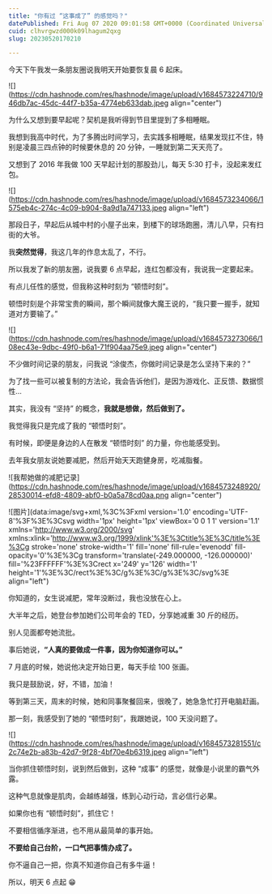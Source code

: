 ```yaml
---
title: "你有过 “这事成了” 的感觉吗？"
datePublished: Fri Aug 07 2020 09:01:58 GMT+0000 (Coordinated Universal Time)
cuid: clhvrgwzd000k09lhagum2qxg
slug: 20230520170210

---
```


今天下午我发一条朋友圈说我明天开始要恢复晨 6 起床。

![](https://cdn.hashnode.com/res/hashnode/image/upload/v1684573224710/946db7ac-45dc-44f7-b35a-4774eb633dab.jpeg align="center")

为什么又想到要早起呢？契机是我听得到节目里提到了多相睡眠。

我想到我高中时代，为了多腾出时间学习，去实践多相睡眠，结果发现扛不住，特别是凌晨三四点钟的时候要休息的 20 分钟，一睡就到第二天天亮了。

又想到了 2016 年我做 100 天早起计划的那股劲儿，每天 5:30 打卡，没起来发红包。

![](https://cdn.hashnode.com/res/hashnode/image/upload/v1684573234066/1575eb4c-274c-4c09-b904-8a9d1a747133.jpeg align="left")

那段日子，早起后从城中村的小屋子出来，到楼下的球场跑圈，清儿八早，只有扫街的大爷。

我**突然觉得**，我这几年的作息太乱了，不行。

所以我发了新的朋友圈，说我要 6 点早起，连红包都没有，我说我一定要起来。

有点儿任性的感觉，但我称这种时刻为 “顿悟时刻”。

顿悟时刻是个非常宝贵的瞬间，那个瞬间就像大魔王说的，“我只要一握手，就知道对方要输了。”

![](https://cdn.hashnode.com/res/hashnode/image/upload/v1684573273066/108ec43e-9dbc-49f0-b6a1-71f904aa75e9.jpeg align="center")

不少做时间记录的朋友，问我说 “涂俊杰，你做时间记录是怎么坚持下来的？”

为了找一些可以被复制的方法论，我会告诉他们，是因为游戏化、正反馈、数据惯性...

其实，我没有 “坚持” 的概念，**我就是想做，然后做到了。**

我觉得我只是完成了我的 “顿悟时刻”。

有时候，即便是身边的人在散发 “顿悟时刻” 的力量，你也能感受到。

去年我女朋友说她要减肥，然后开始天天跑健身房，吃减脂餐。

![我帮她做的减肥记录](https://cdn.hashnode.com/res/hashnode/image/upload/v1684573248920/28530014-efd8-4809-abf0-b0a5a78cd0aa.png align="center")

![图片](data:image/svg+xml,%3C%3Fxml version='1.0' encoding='UTF-8'%3F%3E%3Csvg width='1px' height='1px' viewBox='0 0 1 1' version='1.1' xmlns='http://www.w3.org/2000/svg' xmlns:xlink='http://www.w3.org/1999/xlink'%3E%3Ctitle%3E%3C/title%3E%3Cg stroke='none' stroke-width='1' fill='none' fill-rule='evenodd' fill-opacity='0'%3E%3Cg transform='translate(-249.000000, -126.000000)' fill='%23FFFFFF'%3E%3Crect x='249' y='126' width='1' height='1'%3E%3C/rect%3E%3C/g%3E%3C/g%3E%3C/svg%3E align="left")

你知道的，女生说减肥，常年没断过，我也没放在心上。

大半年之后，她登台参加她们公司年会的 TED，分享她减重 30 斤的经历。

别人见面都夸她流批。

事后她说，**“人真的要做成一件事，因为你知道你可以。”**

7 月底的时候，她说他决定开始日更，每天手绘 100 张画。

我只是鼓励说，好，不错，加油！

等到第三天，周末的时候，她和同事聚餐回来，很晚了，她急急忙打开电脑赶画。

那一刻，我感受到了她的 “顿悟时刻”，我跟她说，100 天没问题了。

![](https://cdn.hashnode.com/res/hashnode/image/upload/v1684573281551/c2c74e2b-a83b-42d7-9f28-4bf70e4b6319.jpeg align="left")

当你抓住顿悟时刻，说到然后做到，这种 “成事” 的感觉，就像是小说里的霸气外露。

这种气息就像是肌肉，会越练越强，练到心动行动，言必信行必果。

如果你也有 “顿悟时刻”，抓住它！

不要相信循序渐进，也不用从最简单的事开始。

**不要给自己台阶，一口气把事情办成了。**

你不逼自己一把，你真不知道你自己有多牛逼！

所以，明天 6 点起 😁
